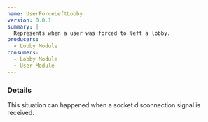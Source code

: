 ```yaml
---
name: UserForceLeftLobby
version: 0.0.1
summary: |
  Represents when a user was forced to left a lobby.
producers:
  - Lobby Module
consumers:
  - Lobby Module
  - User Module
---
```


### Details

This situation can happened when a socket disconnection signal is received.

<NodeGraph title="Consumer / Producer Diagram" />
